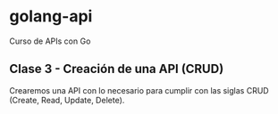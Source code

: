 # golang-api
Curso de APIs con Go

## Clase 3 - Creación de una API (CRUD)

Crearemos una API con lo necesario para cumplir con las siglas CRUD (Create, Read, Update, Delete).
